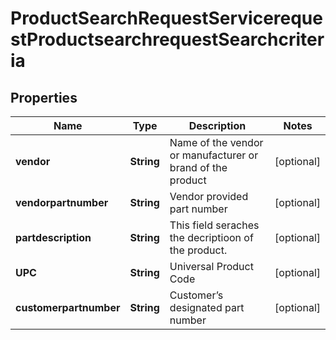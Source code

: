 

# ProductSearchRequestServicerequestProductsearchrequestSearchcriteria


## Properties

| Name | Type | Description | Notes |
|------------ | ------------- | ------------- | -------------|
|**vendor** | **String** | Name of the vendor or manufacturer or brand of the product |  [optional] |
|**vendorpartnumber** | **String** | Vendor provided part number |  [optional] |
|**partdescription** | **String** | This field seraches the decriptioon of the product. |  [optional] |
|**UPC** | **String** | Universal Product Code |  [optional] |
|**customerpartnumber** | **String** | Customer’s designated part number  |  [optional] |



